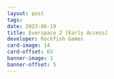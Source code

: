 ```yaml
---
layout: post
tags: 
date: 2023-06-19
title: Everspace 2 [Early Access]
developer: Rockfish Games
card-image: 14
card-offset: 65
banner-image: 1
banner-offset: 5
---
```

